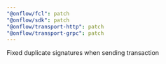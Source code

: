 ```yaml
---
"@onflow/fcl": patch
"@onflow/sdk": patch
"@onflow/transport-http": patch
"@onflow/transport-grpc": patch
---
```


Fixed duplicate signatures when sending transaction

